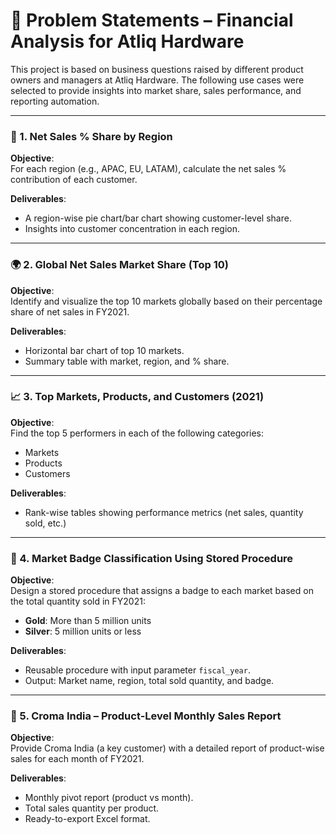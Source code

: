 # 📌 Problem Statements – Financial Analysis for Atliq Hardware

This project is based on business questions raised by different product owners and managers at Atliq Hardware. The following use cases were selected to provide insights into market share, sales performance, and reporting automation.

---

### 🧩 1. Net Sales % Share by Region

**Objective**:  
For each region (e.g., APAC, EU, LATAM), calculate the net sales % contribution of each customer.

**Deliverables**:
- A region-wise pie chart/bar chart showing customer-level share.
- Insights into customer concentration in each region.

---

### 🌍 2. Global Net Sales Market Share (Top 10)

**Objective**:  
Identify and visualize the top 10 markets globally based on their percentage share of net sales in FY2021.

**Deliverables**:
- Horizontal bar chart of top 10 markets.
- Summary table with market, region, and % share.

---

### 📈 3. Top Markets, Products, and Customers (2021)

**Objective**:  
Find the top 5 performers in each of the following categories:
- Markets
- Products
- Customers

**Deliverables**:
- Rank-wise tables showing performance metrics (net sales, quantity sold, etc.)

---

### 🏅 4. Market Badge Classification Using Stored Procedure

**Objective**:  
Design a stored procedure that assigns a badge to each market based on the total quantity sold in FY2021:
- **Gold**: More than 5 million units
- **Silver**: 5 million units or less

**Deliverables**:
- Reusable procedure with input parameter `fiscal_year`.
- Output: Market name, region, total sold quantity, and badge.

---

### 🧾 5. Croma India – Product-Level Monthly Sales Report

**Objective**:  
Provide Croma India (a key customer) with a detailed report of product-wise sales for each month of FY2021.

**Deliverables**:
- Monthly pivot report (product vs month).
- Total sales quantity per product.
- Ready-to-export Excel format.
